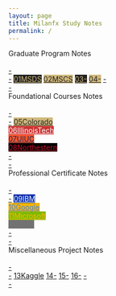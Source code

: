 ```yaml
---
layout: page
title: Milanfx Study Notes
permalink: /
---
```


<div class="block">
  <div class="btn text">
    <div class="btn name">Graduate Program Notes</div><br>
    <div class="block" style="grid-template-columns: 1fr 2fr 2fr 2fr 2fr 1fr;">
      <a href="/#/"       class="btn empty">-<br>-</a>
      <a href="/01-MSDS/" class="btn boxout" style="background-color:#212121; color:#CFB87C;"><span class="btn boxin">01</span>MSDS</a>
      <a href="/02-MSCS/" class="btn boxout" style="background-color:#CFB87C; color:#212121;"><span class="btn boxin">02</span>MSCS</a>
      <a href="/03-MSAI/" class="btn boxout" style="background-color:#212121; color:#CFB87C;"><span class="btn boxin">03</span>-</a>
      <a href="/04-MEEM/" class="btn boxout" style="background-color:#CFB87C; color:#212121;"><span class="btn boxin">04</span>-</a>
      <a href="/#/"       class="btn empty">-<br>-</a>
    </div>
  </div>
</div>

<div class="block">
  <div class="btn text">
    <div class="btn name">Foundational Courses Notes</div><br>
    <div class="block" style="grid-template-columns: 1fr 2fr 2fr 2fr 2fr 1fr;">
      <a href="/#/"           class="btn empty">-<br>-</a>
      <a href="/#/" class="btn boxout" style="background-color:#CFB87C; color:#212121;"><span class="btn boxin">05</span>Colorado<br></a>
      <a href="/#/" class="btn boxout" style="background-color:#CC3333; color:#FFFFFF;"><span class="btn boxin">06</span>IllinoisTech<br></a>
      <a href="/#/" class="btn boxout" style="background-color:#FF552E; color:#13294B;"><span class="btn boxin">07</span>UIUC<br></a>
      <a href="/#/" class="btn boxout" style="background-color:#000000; color:#C8102E;"><span class="btn boxin">08</span>Northestern<br></a>
      <a href="/#/"           class="btn empty">-<br>-</a>
    </div>
  </div>
</div>

<div class="block">
  <div class="btn text">
    <div class="btn name">Professional Certificate Notes</div><br>
    <div class="block" style="grid-template-columns: 1fr 2fr 2fr 2fr 2fr 1fr;">
      <a href="/#/" class="btn empty">-<br>-</a>
      <a href="/#/" class="btn boxout" style="background-color:#0530AD; color:#F4F4F4;"><span class="btn boxin">09</span>IBM<br></a>
      <a href="/#/" class="btn boxout" style="background-color:#F4B400; color:#4285F4;"><span class="btn boxin">10</span>Google<br></a>
      <a href="/#/" class="btn boxout" style="background-color:#7EB900; color:#FEB800;"><span class="btn boxin">11</span>Microsoft<br></a>
      <a href="/#/" class="btn boxout" style="background-color:#727272; color:#727272;"><span class="btn boxin">12</span>Other<br></a>
      <a href="/#/" class="btn empty">-<br>-</a>
    </div>
  </div>
</div>

<div class="block">
  <div class="btn text">
    <div class="btn name">Miscellaneous Project Notes</div><br>
    <div class="block" style="grid-template-columns: 1fr 2fr 2fr 2fr 2fr 1fr;">
      <a href="/#/" class="btn empty">-<br>-</a>
      <a href="/#/" class="btn boxout"><span class="btn boxin">13</span>Kaggle</a>
      <a href="/#/" class="btn boxout"><span class="btn boxin">14</span>-</a>
      <a href="/#/" class="btn boxout"><span class="btn boxin">15</span>-</a>
      <a href="/#/" class="btn boxout"><span class="btn boxin">16</span>-</a>
      <a href="/#/" class="btn empty">-<br>-</a>
    </div>
  </div>
</div>
